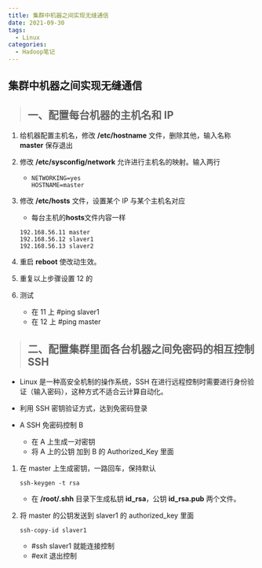 ```yaml
---
title: 集群中机器之间实现无缝通信
date: 2021-09-30
tags:
  - Linux
categories:
  - Hadoop笔记
---
```


## 集群中机器之间实现无缝通信

> ## 一、配置每台机器的主机名和 IP

1. 给机器配置主机名，修改 **/etc/hostname** 文件，删除其他，输入名称 **master** 保存退出

2. 修改 **/etc/sysconfig/network** 允许进行主机名的映射。输入两行

   - ```shell
     NETWORKING=yes
     HOSTNAME=master
     ```

3. 修改 **/etc/hosts** 文件，设置某个 IP 与某个主机名对应

   - 每台主机的**hosts**文件内容一样

   ```shell
   192.168.56.11 master
   192.168.56.12 slaver1
   192.168.56.13 slaver2
   ```

4. 重启 **reboot** 使改动生效。

5. 重复以上步骤设置 12 的

6. 测试

   - 在 11 上 #ping slaver1
   - 在 12 上 #ping master

> ## 二、配置集群里面各台机器之间免密码的相互控制 **SSH**

- Linux 是一种高安全机制的操作系统，SSH 在进行远程控制时需要进行身份验证（输入密码），这种方式不适合云计算自动化。

- 利用 SSH 密钥验证方式，达到免密码登录
- A SSH 免密码控制 B
  - 在 A 上生成一对密钥
  - 将 A 上的公钥 加到 B 的 Authorized_Key 里面

1. 在 master 上生成密钥，一路回车，保持默认

   ```shell
   ssh-keygen -t rsa
   ```

   - 在 **/root/.shh** 目录下生成私钥 **id_rsa**，公钥 **id_rsa.pub** 两个文件。

2. 将 master 的公钥发送到 slaver1 的 authorized_key 里面

   ```shell
   ssh-copy-id slaver1
   ```

   - #ssh slaver1 就能连接控制
   - #exit 退出控制
